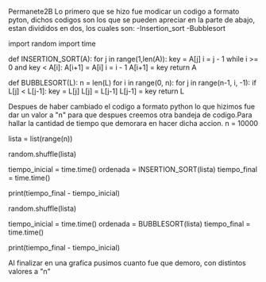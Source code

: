 Permanete2B
Lo primero que se hizo fue modicar un codigo a formato pyton, dichos codigos son los que se pueden apreciar en la parte de abajo, estan divididos en dos, los cuales son: 
-Insertion_sort
-Bubblesort

import random
import time




def INSERTION_SORT(A):
    for j in range(1,len(A)):
        key = A[j]
        i = j - 1
        while i >= 0 and key < A[i]:
            A[i+1] = A[i]
            i = i - 1
        A[i+1] = key
    return A 

def BUBBLESORT(L):
    n = len(L)
    for i in range(0, n):
        for j in range(n-1, i, -1):
            if L[j] < L[j-1]:
                key = L[j]
                L[j] = L[j-1]
                L[j-1] = key
    return L

Despues de haber cambiado el codigo a formato python lo que hizimos fue dar un valor a "n" para que despues creemos otra bandeja de codigo.Para hallar la cantidad de tiempo que demorara en hacer dicha accion.
n = 10000
 
lista = list(range(n))

random.shuffle(lista)

tiempo_inicial = time.time()
ordenada = INSERTION_SORT(lista)
tiempo_final = time.time()

print(tiempo_final - tiempo_inicial)

random.shuffle(lista)

tiempo_inicial = time.time()
ordenada = BUBBLESORT(lista)
tiempo_final = time.time()

print(tiempo_final - tiempo_inicial)

Al finalizar en una grafica pusimos cuanto fue que demoro, con distintos valores a "n"